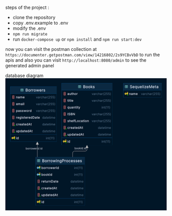 steps of the project :
- clone the repository
- copy .env.example to .env
- modify the .env
- `npm run migrate`
- run `docker-compose up` or `npm install` and `npm run start:dev`

now you can visit the postman collection at `https://documenter.getpostman.com/view/14216802/2s9YCBvVbD` to run the apis
and also you can visit `http://localhost:8080/admin` to see the generated admin panel

database diagram
![liberary_management_system.png](liberary_management_system.png)